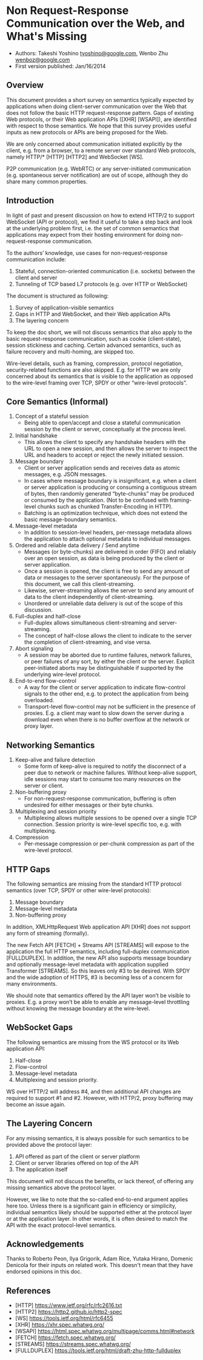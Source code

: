 # Non Request-Response Communication over the Web, and What's Missing

- Authors: Takeshi Yoshino <tyoshino@google.com>, Wenbo Zhu <wenboz@google.com>
- First version published: Jan/16/2014

## Overview

This document provides a short survey on semantics typically expected by applications when doing client-server communication over the Web that does not follow the basic HTTP request-response pattern. Gaps of existing Web protocols, or their Web application APIs ([XHR] [WSAPI]), are identified with respect to those semantics. We hope that this survey provides useful inputs as new protocols or APIs are being proposed for the Web. 

We are only concerned about communication initiated explicitly by the client, e.g. from a browser, to a remote server over standard Web protocols, namely HTTP/* [HTTP] [HTTP2] and WebSocket [WS].

P2P communication (e.g. WebRTC) or any server-initiated communication (e.g. spontaneous server notification) are out of scope, although they do share many common properties.

## Introduction

In light of past and present discussion on how to extend HTTP/2 to support WebSocket (API or protocol), we find it useful to take a step back and look at the underlying problem first, i.e. the set of common semantics that applications may expect from their hosting environment for doing non-request-response communication. 

To the authors’ knowledge, use cases for non-request-response communication include:

1. Stateful, connection-oriented communication (i.e. sockets) between the client and server
1. Tunneling of TCP based L7 protocols (e.g. over HTTP or WebSocket)

The document is structured as following:

1. Survey of application-visible semantics
1. Gaps in HTTP and WebSocket, and their Web application APIs
1. The layering concern

To keep the doc short, we will not discuss semantics that also apply to the basic request-response communication, such as cookie (client-state), session stickiness and caching.  Certain advanced semantics, such as failure recovery and multi-homing, are skipped too.

Wire-level details, such as framing, compression, protocol negotiation, security-related functions are also skipped. E.g. for HTTP we are only concerned about its semantics that is visible to the application as opposed to the wire-level framing over TCP, SPDY or other “wire-level protocols”. 

## Core Semantics (Informal)

1. Concept of a stateful session
    - Being able to open/accept and close a stateful communication session by the client or server, conceptually at the process level.
1. Initial handshake
    - This allows the client to specify any handshake headers with the URL to open a new session, and then allows the server to inspect the URL and headers to accept or reject the newly initiated session.
1. Message boundary
    - Client or server application sends and receives data as atomic messages, e.g. JSON messages.
    - In cases where message boundary is insignificant, e.g. when a client or server application is producing or consuming a contiguous stream of bytes, then randomly generated “byte-chunks” may be produced or consumed by the application.  (Not to be confused with framing-level chunks such as chunked Transfer-Encoding in HTTP).
    - Batching is an optimization technique, which does not extend the basic message-boundary semantics.
1. Message-level metadata
    - In addition to session-level headers, per-message metadata allows the application to attach optional metadata to individual messages.
1. Ordered and reliable data delivery / Send anytime
    - Messages (or byte-chunks) are delivered in order (FIFO) and reliably over an open session, as data is being produced by the client or server application.
    - Once a session is opened, the client is free to send any amount of data or messages to the server spontaneously. For the purpose of this document, we call this client-streaming.
    - Likewise, server-streaming allows the server to send any amount of data to the client independently of client-streaming.
    - Unordered or unreliable data delivery is out of the scope of this discussion. 
1. Full-duplex and half-close
    - Full-duplex allows simultaneous client-streaming and server-streaming.
    - The concept of half-close allows the client to indicate to the server the completion of client-streaming, and vise versa.  
1. Abort signaling
    - A session may be aborted due to runtime failures, network failures, or peer failures of any sort, by either the client or the server. Explicit peer-initiated aborts may be distinguishable if supported by the underlying wire-level protocol. 
1. End-to-end flow-control
    - A way for the client or server application to indicate flow-control signals to the other end, e.g. to protect the application from being overloaded.
    - Transport-level flow-control may not be sufficient in the presence of proxies. E.g. a client may want to slow down the server during a download even when there is no buffer overflow at the network or proxy layer. 

## Networking Semantics

1. Keep-alive and failure detection
    - Some form of keep-alive is required to notify the disconnect of a peer due to network or machine failures. Without keep-alive support, idle sessions may start to consume too many resources on the server or client.
1. Non-buffering proxy
    - For non-request-response communication, buffering is often undesired for either messages or their byte chunks.  
1. Multiplexing and session priority
    - Multiplexing allows multiple sessions to be opened over a single TCP connection. Session priority is wire-level specific too, e.g. with multiplexing.  
1. Compression
    - Per-message compression or per-chunk compression as part of the wire-level protocol. 

## HTTP Gaps

The following semantics are missing from the standard HTTP protocol semantics (over TCP,  SPDY or other wire-level protocols):

1. Message boundary
1. Message-level metadata
1. Non-buffering proxy

In addition, XMLHttpRequest Web application API [XHR] does not support any form of streaming (formally).

The new Fetch API [FETCH] + Streams API [STREAMS] will expose to the application the full HTTP semantics, including full-duplex communication [FULLDUPLEX]. In addition, the new API also supports message boundary and optionally message-level metadata with application supplied Transformer [STREAMS].  So this leaves only #3 to be desired. With SPDY and the wide adoption of HTTPS, #3 is becoming less of a concern for many environments. 

We should note that semantics offered by the API layer won’t be visible to proxies. E.g. a proxy won’t be able to enable any message-level throttling without knowing the message boundary at the wire-level. 

## WebSocket Gaps

The following semantics are missing from the WS protocol or its Web application API:

1. Half-close
1. Flow-control
1. Message-level metadata
1. Multiplexing and session priority.

WS over HTTP/2 will address #4, and then additional API changes are required to support #1 and #2. However, with HTTP/2, proxy buffering may become an issue again.

## The Layering Concern

For any missing semantics, it is always possible for such semantics to be provided above the protocol layer:

1. API offered as part of the client or server platform
1. Client or server libraries offered on top of the API
1. The application itself

This document will not discuss the benefits, or lack thereof, of offering any missing semantics above the protocol layer.

However, we like to note that the so-called end-to-end argument applies here too. Unless there is a significant gain in efficiency or simplicity, individual semantics likely should be supported either at the protocol layer or at the application layer. In other words, it is often desired to match the API with the exact protocol-level semantics.

## Acknowledgements

Thanks to Roberto Peon, Ilya Grigorik, Adam Rice, Yutaka Hirano, Domenic Denicola for their inputs on related work. This doesn't mean that they have endorsed opinions in this doc.

## References

- [HTTP] https://www.ietf.org/rfc/rfc2616.txt
- [HTTP2] https://http2.github.io/http2-spec
- [WS] https://tools.ietf.org/html/rfc6455
- [XHR] https://xhr.spec.whatwg.org/
- [WSAPI] https://html.spec.whatwg.org/multipage/comms.html#network
- [FETCH] https://fetch.spec.whatwg.org/
- [STREAMS] https://streams.spec.whatwg.org/
- [FULLDUPLEX]	https://tools.ietf.org/html/draft-zhu-http-fullduplex
